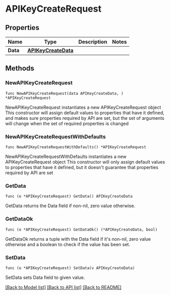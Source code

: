 # APIKeyCreateRequest

## Properties

Name | Type | Description | Notes
---- | ---- | ----------- | ------
**Data** | [**APIKeyCreateData**](APIKeyCreateData.md) |  | 

## Methods

### NewAPIKeyCreateRequest

`func NewAPIKeyCreateRequest(data APIKeyCreateData, ) *APIKeyCreateRequest`

NewAPIKeyCreateRequest instantiates a new APIKeyCreateRequest object
This constructor will assign default values to properties that have it defined,
and makes sure properties required by API are set, but the set of arguments
will change when the set of required properties is changed

### NewAPIKeyCreateRequestWithDefaults

`func NewAPIKeyCreateRequestWithDefaults() *APIKeyCreateRequest`

NewAPIKeyCreateRequestWithDefaults instantiates a new APIKeyCreateRequest object
This constructor will only assign default values to properties that have it defined,
but it doesn't guarantee that properties required by API are set

### GetData

`func (o *APIKeyCreateRequest) GetData() APIKeyCreateData`

GetData returns the Data field if non-nil, zero value otherwise.

### GetDataOk

`func (o *APIKeyCreateRequest) GetDataOk() (*APIKeyCreateData, bool)`

GetDataOk returns a tuple with the Data field if it's non-nil, zero value otherwise
and a boolean to check if the value has been set.

### SetData

`func (o *APIKeyCreateRequest) SetData(v APIKeyCreateData)`

SetData sets Data field to given value.



[[Back to Model list]](../README.md#documentation-for-models) [[Back to API list]](../README.md#documentation-for-api-endpoints) [[Back to README]](../README.md)


